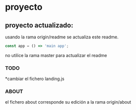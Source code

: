 # proyecto

## proyecto actualizado:

usando la rama origin/readme se actualiza este readme.

```js
const app = () => 'main app';
```

no utilice la rama master para actualizar el readme

### TODO

\*cambiar el fichero landing.js

### ABOUT

el fichero about corresponde su edición a la rama origin/about
